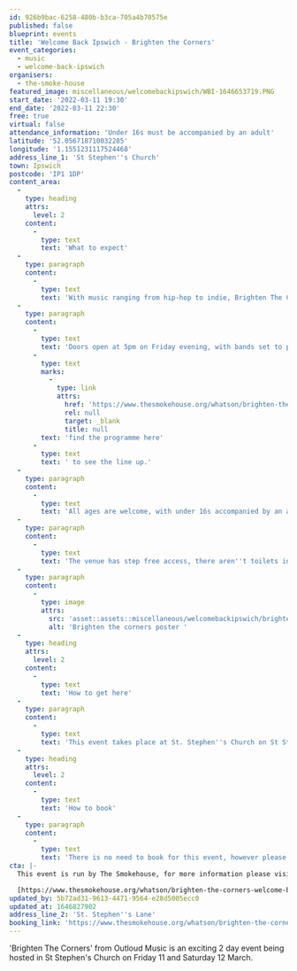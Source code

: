 ```yaml
---
id: 926b9bac-6258-480b-b3ca-705a4b70575e
published: false
blueprint: events
title: 'Welcome Back Ipswich - Brighten the Corners'
event_categories:
  - music
  - welcome-back-ipswich
organisers:
  - the-smoke-house
featured_image: miscellaneous/welcomebackipswich/WBI-1646653719.PNG
start_date: '2022-03-11 19:30'
end_date: '2022-03-11 22:30'
free: true
virtual: false
attendance_information: 'Under 16s must be accompanied by an adult'
latitude: '52.056718710032285'
longitude: '1.1551231117524468'
address_line_1: 'St Stephen''s Church'
town: Ipswich
postcode: 'IP1 1DP'
content_area:
  -
    type: heading
    attrs:
      level: 2
    content:
      -
        type: text
        text: 'What to expect'
  -
    type: paragraph
    content:
      -
        type: text
        text: 'With music ranging from hip-hop to indie, Brighten The Corners is a FREE weekend festival from The Smokehouse Presents, as part of the Welcome Back Weekend supported by Ipswich Borough Council.'
  -
    type: paragraph
    content:
      -
        type: text
        text: 'Doors open at 5pm on Friday evening, with bands set to play between 7:30 and 10:30pm. Three bands will play on Friday evening, '
      -
        type: text
        marks:
          -
            type: link
            attrs:
              href: 'https://www.thesmokehouse.org/whatson/brighten-the-corners-welcome-back-weekend'
              rel: null
              target: _blank
              title: null
        text: 'find the programme here'
      -
        type: text
        text: ' to see the line up.'
  -
    type: paragraph
    content:
      -
        type: text
        text: 'All ages are welcome, with under 16s accompanied by an adult. Please be aware that there will be strong language during the day time, so the event may not be family friendly. '
  -
    type: paragraph
    content:
      -
        type: text
        text: 'The venue has step free access, there aren''t toilets inside but there will be port-a-loos outside the venue. There will also be a bar inside the venue.'
  -
    type: paragraph
    content:
      -
        type: image
        attrs:
          src: 'asset::assets::miscellaneous/welcomebackipswich/brighten-the-corners-square-1-1646668952.png'
          alt: 'Brighten the corners poster '
  -
    type: heading
    attrs:
      level: 2
    content:
      -
        type: text
        text: 'How to get here'
  -
    type: paragraph
    content:
      -
        type: text
        text: 'This event takes place at St. Stephen''s Church on St Stephens Lane, Ipswich IP1 1DP.'
  -
    type: heading
    attrs:
      level: 2
    content:
      -
        type: text
        text: 'How to book'
  -
    type: paragraph
    content:
      -
        type: text
        text: 'There is no need to book for this event, however please be aware there is limited capacity in the Church and entry is not guaranteed. Under 16s must be accompanied by an adult, please be aware there may be strong language throughout.'
cta: |-
  This event is run by The Smokehouse, for more information please visit the website below:

  [https://www.thesmokehouse.org/whatson/brighten-the-corners-welcome-back-weekend](https://www.thesmokehouse.org/whatson/brighten-the-corners-welcome-back-weekend)
updated_by: 5b72ad31-9613-4471-9564-e28d5005ecc0
updated_at: 1646827902
address_line_2: 'St. Stephen''s Lane'
booking_link: 'https://www.thesmokehouse.org/whatson/brighten-the-corners-welcome-back-weekend'
---
```

'Brighten The Corners' from Outloud Music is an exciting 2 day event being hosted in St Stephen's Church on Friday 11 and Saturday 12 March.